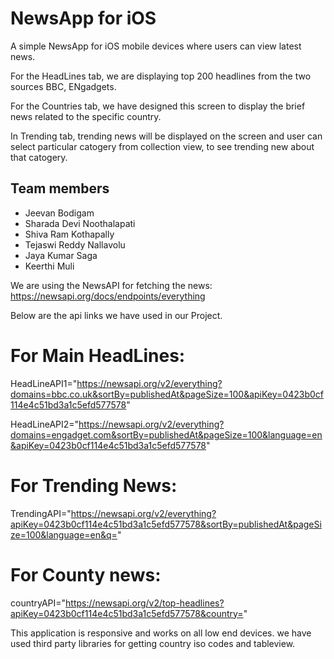 # NewsApp for iOS 

A simple NewsApp for iOS mobile devices where users can view latest news.

For the HeadLines tab, we are displaying top 200 headlines from the two sources BBC, ENgadgets.

For the Countries tab, we have designed this screen to display the brief news related to the specific country.

In Trending tab, trending news will be displayed on the screen and user can select particular catogery from collection view, to see trending new about that catogery.

## Team members

- Jeevan Bodigam
- Sharada Devi Noothalapati
- Shiva Ram Kothapally
- Tejaswi Reddy Nallavolu
- Jaya Kumar Saga
- Keerthi Muli

We are using the NewsAPI for fetching the news: https://newsapi.org/docs/endpoints/everything

Below are the api links we have used in our Project.

# For Main HeadLines:

HeadLineAPI1="https://newsapi.org/v2/everything?domains=bbc.co.uk&sortBy=publishedAt&pageSize=100&apiKey=0423b0cf114e4c51bd3a1c5efd577578"

HeadLineAPI2="https://newsapi.org/v2/everything?domains=engadget.com&sortBy=publishedAt&pageSize=100&language=en&apiKey=0423b0cf114e4c51bd3a1c5efd577578"


# For Trending News:
TrendingAPI="https://newsapi.org/v2/everything?apiKey=0423b0cf114e4c51bd3a1c5efd577578&sortBy=publishedAt&pageSize=100&language=en&q="

# For County news:
countryAPI="https://newsapi.org/v2/top-headlines?apiKey=0423b0cf114e4c51bd3a1c5efd577578&country="

This application is responsive and works on all low end devices. we have used third party libraries for getting country iso codes and tableview.
